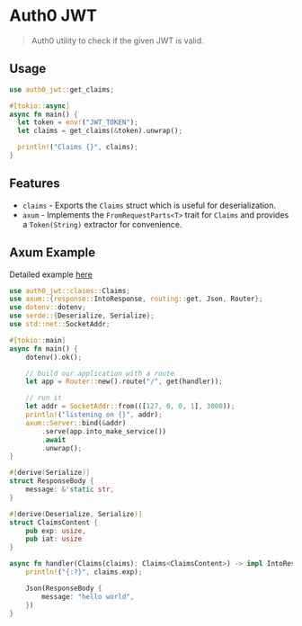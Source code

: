 # Auth0 JWT
> Auth0 utility to check if the given JWT is valid.

## Usage
```rust
use auth0_jwt::get_claims;

#[tokio::async]
async fn main() {
  let token = env!("JWT_TOKEN");
  let claims = get_claims(&token).unwrap();

  println!("Claims {}", claims);
}
```

## Features 
- `claims` - Exports the `Claims` struct which is useful for deserialization. 
- `axum` - Implements the `FromRequestParts<T>` trait for `Claims` and provides a `Token(String)` extractor for convenience.

## Axum Example 
Detailed example [here](./examples/axum-hello-world)
```rust
use auth0_jwt::claims::Claims;
use axum::{response::IntoResponse, routing::get, Json, Router};
use dotenv::dotenv;
use serde::{Deserialize, Serialize};
use std::net::SocketAddr;

#[tokio::main]
async fn main() {
    dotenv().ok();

    // build our application with a route
    let app = Router::new().route("/", get(handler));

    // run it
    let addr = SocketAddr::from(([127, 0, 0, 1], 3000));
    println!("listening on {}", addr);
    axum::Server::bind(&addr)
        .serve(app.into_make_service())
        .await
        .unwrap();
}

#[derive(Serialize)]
struct ResponseBody {
    message: &'static str,
}

#[derive(Deserialize, Serialize)]
struct ClaimsContent {
    pub exp: usize,
    pub iat: usize
}

async fn handler(Claims(claims): Claims<ClaimsContent>) -> impl IntoResponse {
    println!("{:?}", claims.exp);

    Json(ResponseBody {
        message: "hello world",
    })
}
```

